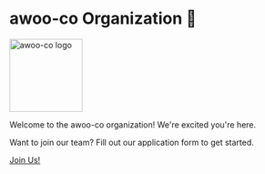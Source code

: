 # awoo-co Organization 🐺

<img width="128" height="128" alt="awoo-co logo" src="https://github.com/user-attachments/assets/e7293e2a-477b-496a-b5f1-2d6899bb428e" />

Welcome to the awoo-co organization! We're excited you're here.

Want to join our team? Fill out our application form to get started.

[Join Us!](https://forms.gle/S7bpsocyA8MuUspbA)
